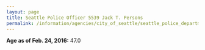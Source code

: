```yaml
---
layout: page
title: Seattle Police Officer 5539 Jack T. Persons
permalink: /information/agencies/city_of_seattle/seattle_police_department/copbook/5539/
---
```


**Age as of Feb. 24, 2016:** 47.0
